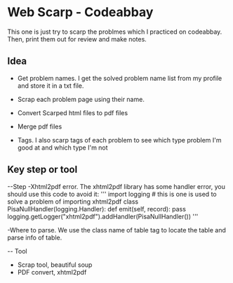 # Web Scarp - Codeabbay

This one is just try to scarp the problmes which I practiced on codeabbay.
Then, print them out for review and make notes.

## Idea
- Get problem names. I get the solved problem name list from my profile and store it in a txt file.
- Scrap each problem page using their name. 
- Convert Scarped html files to pdf files
- Merge pdf files

- Tags. I also scarp tags of each problem to see which type problem I'm good at and which type I'm not

## Key step or tool
--Step
-Xhtml2pdf error. The xhtml2pdf library has some handler error, you should use this code to avoid it:
'''
import logging  # this is one is used to solve a problem of importing xhtml2pdf
class PisaNullHandler(logging.Handler):
    def emit(self, record):
        pass
logging.getLogger("xhtml2pdf").addHandler(PisaNullHandler())
'''

-Where to parse. We use the class name of table tag to locate the table and parse info of table.

-- Tool
- Scrap tool, beautiful soup 
- PDF convert, xhtml2pdf


